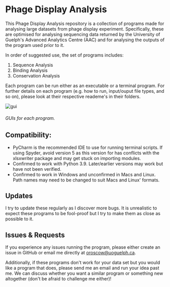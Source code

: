 # Phage Display Analysis

This Phage Display Analysis repository is a collection of programs made for analysing large datasets from phage display experiment. Specifically, these are optimised for analysing sequencing data returned by the University of Guelph's Advanced Analytics Centre (AAC) and for analysing the outputs of the program used prior to it. 

In order of suggested use, the set of programs includes:

1. Sequence Analysis
2. Binding Analysis
3. Conservation Analysis

Each program can be run either as an executable or a terminal program. For further details on each program (e.g. how to run, input/ouput file types, and so on), please look at their respective reademe's in their folders.

![gui](https://user-images.githubusercontent.com/55511532/137997288-9e4361ce-2b86-4ff0-93fd-0b49a7d2e495.png)

###### GUIs for each program.

## Compatibility:
* PyCharm is the recommended IDE to use for running terminal scripts. If using Spyder, avoid version 5 as this version
for has conflicts with the xlsxwriter package and may get stuck on importing modules.
* Confirmed to work with Python 3.9. Later/earlier versions may work but have not been verified.
* Confirmed to work in Windows and unconfirmed in Macs and Linux. Path names may need to be changed to suit Macs
and Linux' formats.

## Updates

I try to update these regularly as I discover more bugs. It is unrealistic to expect these programs to be fool-proof but I try to make them as close as possible to it.

## Issues & Requests

If you experience any issues running the program, please either create an issue in GitHub or email me directly at oroscow@uoguelph.ca.

Additionally, if these programs don't work for your data set but you would like a program that does, please send me an email and run your idea past me. We can discuss whether you want a similar program or something new altogether (don't be afraid to challenge me either)!
